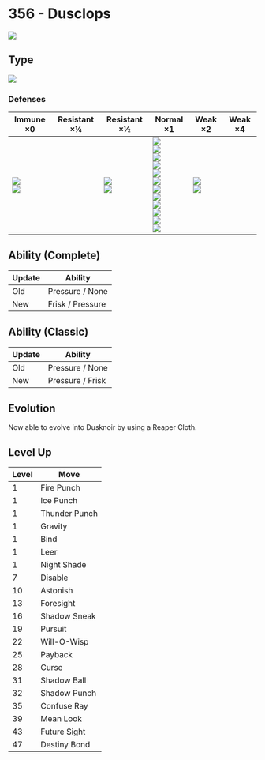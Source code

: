 # 356 - Dusclops
![][356]

## Type

![][ghost]

### Defenses

Immune ×0                         | Resistant ×¼ | Resistant ×½                 | Normal ×1                                                                                                                                                                               | Weak ×2                      | Weak ×4 | 
---                               | ---          | ---                          | ---                                                                                                                                                                                     | ---                          | ---     | 
![][normal]<br> ![][fighting]<br> |              | ![][poison]<br> ![][bug]<br> | ![][flying]<br> ![][ground]<br> ![][rock]<br> ![][steel]<br> ![][fire]<br> ![][water]<br> ![][grass]<br> ![][electric]<br> ![][psychic]<br> ![][ice]<br> ![][dragon]<br> ![][fairy]<br> | ![][ghost]<br> ![][dark]<br> |         | 

## Ability (Complete)

Update | Ability          | 
---    | ---              | 
Old    | Pressure / None  | 
New    | Frisk / Pressure | 

## Ability (Classic)

Update | Ability          | 
---    | ---              | 
Old    | Pressure / None  | 
New    | Pressure / Frisk | 

## Evolution
Now able to evolve into Dusknoir by using a Reaper Cloth.

## Level Up

Level | Move          | 
---   | ---           | 
1     | Fire Punch    | 
1     | Ice Punch     | 
1     | Thunder Punch | 
1     | Gravity       | 
1     | Bind          | 
1     | Leer          | 
1     | Night Shade   | 
7     | Disable       | 
10    | Astonish      | 
13    | Foresight     | 
16    | Shadow Sneak  | 
19    | Pursuit       | 
22    | Will-O-Wisp   | 
25    | Payback       | 
28    | Curse         | 
31    | Shadow Ball   | 
32    | Shadow Punch  | 
35    | Confuse Ray   | 
39    | Mean Look     | 
43    | Future Sight  | 
47    | Destiny Bond  | 

[356]: ../img/pokemon/356.png
[normal]: ../img/types/normal.png
[fire]: ../img/types/fire.png
[fighting]: ../img/types/fighting.png
[water]: ../img/types/water.png
[flying]: ../img/types/flying.png
[grass]: ../img/types/grass.png
[poison]: ../img/types/poison.png
[electric]: ../img/types/electric.png
[ground]: ../img/types/ground.png
[psychic]: ../img/types/psychic.png
[rock]: ../img/types/rock.png
[ice]: ../img/types/ice.png
[bug]: ../img/types/bug.png
[dragon]: ../img/types/dragon.png
[ghost]: ../img/types/ghost.png
[dark]: ../img/types/dark.png
[steel]: ../img/types/steel.png
[fairy]: ../img/types/fairy.png
